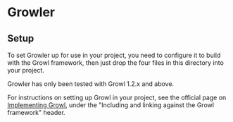 Growler
=======

Setup
-----

To set Growler up for use in your project, you need to configure it to build
with the Growl framework, then just drop the four files in this directory into
your project.

Growler has only been tested with Growl 1.2.x and above.

For instructions on setting up Growl in your project, see the official page on
[Implementing Growl][1], under the "Including and linking against the Growl
framework" header.


[1]: http://growl.info/documentation/developer/implementing-growl.php "Implementing Growl"
